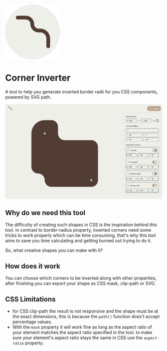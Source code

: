 ![Corner Inverter Logo](./public/icon.svg)

# Corner Inverter

A tool to help you generate inverted border radii for you CSS components, powered by SVG path.

![Screenshot](./screenshot.png)

## Why do we need this tool

The difficulty of creating such shapes in CSS is the inspiration behind this tool. in contrast to border-radius property, inverted corners need some tricks to work properly which can be time consuming, that's why this tool aims to save you time calculating and getting burned out trying to do it.

So, what creative shapes you can make with it?

## How does it work

You can choose which corners to be inverted along with other properties, after finishing you can export your shape as CSS mask, clip-path or SVG.

## CSS Limitations

- for CSS clip-path the result is not responsive and the shape must be at the exact dimensions, this is because the `path()` function does't accept percentage values.
- With the `mask` property it will work fine as long as the aspect ratio of your element matches the aspect ratio specified in the tool. to make sure your element's aspect ratio stays the same in CSS use the `aspect-ratio` property.

